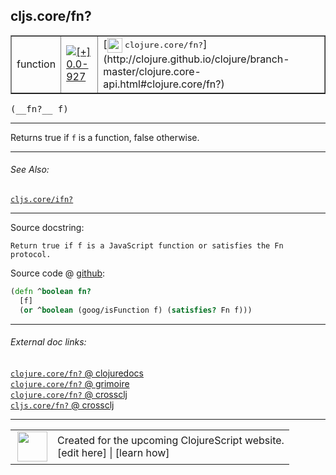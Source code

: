 ## cljs.core/fn?



 <table border="1">
<tr>
<td>function</td>
<td><a href="https://github.com/cljsinfo/cljs-api-docs/tree/0.0-927"><img valign="middle" alt="[+] 0.0-927" title="Added in 0.0-927" src="https://img.shields.io/badge/+-0.0--927-lightgrey.svg"></a> </td>
<td>
[<img height="24px" valign="middle" src="http://i.imgur.com/1GjPKvB.png"> <samp>clojure.core/fn?</samp>](http://clojure.github.io/clojure/branch-master/clojure.core-api.html#clojure.core/fn?)
</td>
</tr>
</table>


 <samp>
(__fn?__ f)<br>
</samp>

---

Returns true if `f` is a function, false otherwise.



---


###### See Also:

[`cljs.core/ifn?`](../cljs.core/ifnQMARK.md)<br>

---


Source docstring:

```
Return true if f is a JavaScript function or satisfies the Fn protocol.
```


Source code @ [github](https://github.com/clojure/clojurescript/blob/r1.7.28/src/main/cljs/cljs/core.cljs#L1756-L1759):

```clj
(defn ^boolean fn?
  [f]
  (or ^boolean (goog/isFunction f) (satisfies? Fn f)))
```

<!--
Repo - tag - source tree - lines:

 <pre>
clojurescript @ r1.7.28
└── src
    └── main
        └── cljs
            └── cljs
                └── <ins>[core.cljs:1756-1759](https://github.com/clojure/clojurescript/blob/r1.7.28/src/main/cljs/cljs/core.cljs#L1756-L1759)</ins>
</pre>

-->

---



###### External doc links:

[`clojure.core/fn?` @ clojuredocs](http://clojuredocs.org/clojure.core/fn_q)<br>
[`clojure.core/fn?` @ grimoire](http://conj.io/store/v1/org.clojure/clojure/1.7.0-beta3/clj/clojure.core/fn%3F/)<br>
[`clojure.core/fn?` @ crossclj](http://crossclj.info/fun/clojure.core/fn%3F.html)<br>
[`cljs.core/fn?` @ crossclj](http://crossclj.info/fun/cljs.core.cljs/fn%3F.html)<br>

---

 <table>
<tr><td>
<img valign="middle" align="right" width="48px" src="http://i.imgur.com/Hi20huC.png">
</td><td>
Created for the upcoming ClojureScript website.<br>
[edit here] | [learn how]
</td></tr></table>

[edit here]:https://github.com/cljsinfo/cljs-api-docs/blob/master/cljsdoc/cljs.core/fnQMARK.cljsdoc
[learn how]:https://github.com/cljsinfo/cljs-api-docs/wiki/cljsdoc-files

<!--

This information was too distracting to show to readers, but I'll leave it
commented here since it is helpful to:

- pretty-print the data used to generate this document
- and show how to retrieve that data



The API data for this symbol:

```clj
{:description "Returns true if `f` is a function, false otherwise.",
 :return-type boolean,
 :ns "cljs.core",
 :name "fn?",
 :signature ["[f]"],
 :history [["+" "0.0-927"]],
 :type "function",
 :related ["cljs.core/ifn?"],
 :full-name-encode "cljs.core/fnQMARK",
 :source {:code "(defn ^boolean fn?\n  [f]\n  (or ^boolean (goog/isFunction f) (satisfies? Fn f)))",
          :title "Source code",
          :repo "clojurescript",
          :tag "r1.7.28",
          :filename "src/main/cljs/cljs/core.cljs",
          :lines [1756 1759]},
 :full-name "cljs.core/fn?",
 :clj-symbol "clojure.core/fn?",
 :docstring "Return true if f is a JavaScript function or satisfies the Fn protocol."}

```

Retrieve the API data for this symbol:

```clj
;; from Clojure REPL
(require '[clojure.edn :as edn])
(-> (slurp "https://raw.githubusercontent.com/cljsinfo/cljs-api-docs/catalog/cljs-api.edn")
    (edn/read-string)
    (get-in [:symbols "cljs.core/fn?"]))
```

-->
